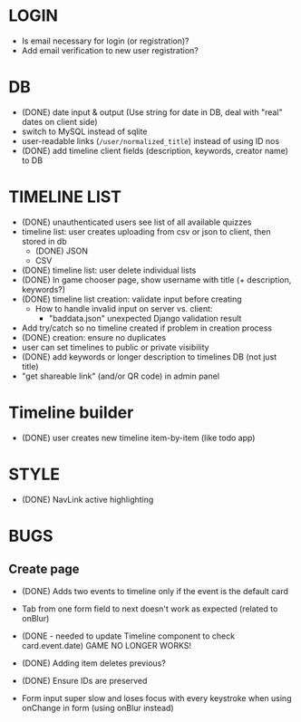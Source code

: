# LOGIN
- Is email necessary for login (or registration)?
- Add email verification to new user registration?

# DB
- (DONE) date input & output (Use string for date in DB, deal with "real"
  dates on client side)
- switch to MySQL instead of sqlite
- user-readable links (`/user/normalized_title`) instead of using ID nos
- (DONE) add timeline client fields (description, keywords, creator name) to DB

# TIMELINE LIST
- (DONE) unauthenticated users see list of all available quizzes
- timeline list: user creates uploading from csv or json to client, then
  stored in db
    - (DONE) JSON 
    - CSV
- (DONE) timeline list: user delete individual lists
- (DONE) In game chooser page, show username with title (+ description,
  keywords?)
- (DONE) timeline list creation: validate input before creating
    - How to handle invalid input on server vs. client:
        - "baddata.json" unexpected Django validation result
- Add try/catch so no timeline created if problem in creation process
- (DONE) creation: ensure no duplicates
- user can set timelines to public or private visibility
- (DONE) add keywords or longer description to timelines DB (not just title)
- "get shareable link" (and/or QR code) in admin panel

# Timeline builder
- (DONE) user creates new timeline item-by-item (like todo app)

# STYLE

- (DONE) NavLink active highlighting

# BUGS

## Create page
- (DONE) Adds two events to timeline only if the event is the default
  card
- Tab from one form field to next doesn't work as expected (related to onBlur)
- (DONE - needed to update Timeline component to check card.event.date) GAME NO LONGER WORKS!

- (DONE) Adding item deletes previous?
- (DONE) Ensure IDs are preserved
- Form input super slow and loses focus with every keystroke when using
  onChange in form (using onBlur instead)

